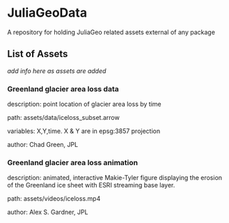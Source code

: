 # JuliaGeoData
A repository for holding JuliaGeo related assets external of any package


## List of Assets
*add info here as assets are added*

### Greenland glacier area loss data
description: point location of glacier area loss by time

path: assets/data/iceloss_subset.arrow

variables: X,Y,time. X & Y are in epsg:3857 projection

author: Chad Green, JPL 

### Greenland glacier area loss animation
description: animated, interactive Makie-Tyler figure displaying the erosion of the Greenland ice sheet with ESRI streaming base layer.

path: assets/videos/iceloss.mp4

author: Alex S. Gardner, JPL 
